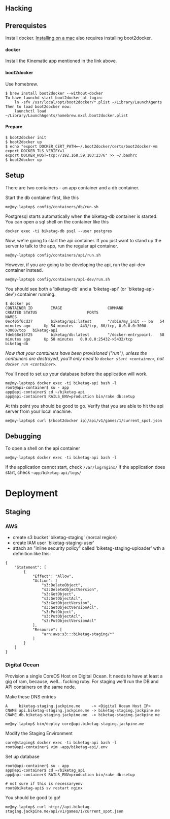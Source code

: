 Hacking
-------

Prerequistes
------------

Install docker. [Installing on a mac](https://docs.docker.com/installation/mac/)
also requires installing boot2docker.

#### docker

Install the Kinematic app mentioned in the link above.

#### boot2docker

Use homebrew.

```
$ brew install boot2docker --without-docker
To have launchd start boot2docker at login:
    ln -sfv /usr/local/opt/boot2docker/*.plist ~/Library/LaunchAgents
Then to load boot2docker now:
    launchctl load ~/Library/LaunchAgents/homebrew.mxcl.boot2docker.plist
```

#### Prepare

```
$ boot2docker init
$ boot2docker up
$ echo "export DOCKER_CERT_PATH=~/.boot2docker/certs/boot2docker-vm
export DOCKER_TLS_VERIFY=1
export DOCKER_HOST=tcp://192.168.59.103:2376" >> ~/.bashrc
$ boot2docker up
```

Setup
-----

There are two containers - an app container and a db container.

Start the db container first, like this

    me@my-laptop$ config/containers/db/run.sh

Postgresql starts automatically when the biketag-db container is
started. You can open a sql shell on the container like this

    docker exec -ti biketag-db psql --user postgres

Now, we're going to start the api container. If you just want to stand
up the server to talk to the app, run the regular api container.

    me@my-laptop$ config/containers/api/run.sh

However, if you are going to be developing the api, run the api-dev container
instead.

    me@my-laptop$ config/containers/api-dev/run.sh

You should see both a 'biketag-db' and a 'biketag-api' (or 'biketag-api-dev') container running.

    $ docker ps
    CONTAINER ID        IMAGE                    COMMAND                CREATED STATUS                      PORTS                                     NAMES
    0ec405f6cd37        biketag/api:latest       "/sbin/my_init -- ba   54 minutes ago      Up 54 minutes   443/tcp, 80/tcp, 0.0.0.0:3000->3000/tcp   biketag-api
    fdeb68e15f25        biketag/db:latest        "/docker-entrypoint.   58 minutes ago      Up 58 minutes   0.0.0.0:25432->5432/tcp                   biketag-db

*Now that your containers have been provisioned ("run"), unless the
containers are destroyed, you'll only need to `docker start <container>`, 
not `docker run <container>`.*

You'll need to set up your database before the application will work.

    me@my-laptop$ docker exec -ti biketag-api bash -l
    root@api-container$ su - app
    app@api-container$ cd ~/biketag-api
    app@api-container$ RAILS_ENV=production bin/rake db:setup

At this point you should be good to go. Verify that you are able to hit
the api server from your local machine.

    me@my-laptop$ curl $(boot2docker ip)/api/v1/games/1/current_spot.json

Debugging
---------

To open a shell on the api container

    me@my-laptop$ docker exec -ti biketag-api bash -l

If the application cannot start, check `/var/log/nginx/`
If the application does start, check `~app/biketag-api/logs/`

Deployment
==========

Staging
-------

### AWS

 * create s3 bucket 'biketag-staging' (norcal region)
 * create IAM user 'biketag-staging-user'
 * attach an "inline security policy" called 'biketag-staging-uploader' wth a definition like this:
```
{
    "Statement": [
        {
            "Effect": "Allow",
            "Action": [
                "s3:DeleteObject",
                "s3:DeleteObjectVersion",
                "s3:GetObject",
                "s3:GetObjectAcl",
                "s3:GetObjectVersion",
                "s3:GetObjectVersionAcl",
                "s3:PutObject",
                "s3:PutObjectAcl",
                "s3:PutObjectVersionAcl"
            ],
            "Resource": [
                "arn:aws:s3:::biketag-staging/*"
            ]
        }
    ]
}
```


### Digital Ocean
Provision a single CoreOS Host on Digital Ocean. It needs to have at
least a gig of ram, because, well... fucking ruby. For staging we'll run
the DB and API containers on the same node.

Make these DNS entries

    A     biketag-staging.jackpine.me     -> <Digital Ocean Host IP>
    CNAME api.biketag-staging.jackpine.me -> biketag-staging.jackpine.me
    CNAME db.biketag-staging.jackpine.me  -> biketag-staging.jackpine.me

    me@my-laptop$ bin/deploy core@api.biketag-staging.jackpine.me

Modify the Staging Environment

    core@staging$ docker exec -ti biketag-api bash -l
    root@api-container$ vim ~app/biketag-api/.env

Set up database

    root@api-container$ su - app
    app@api-container$ cd ~/biketag_api
    app@api-container$ RAILS_ENV=production bin/rake db:setup

    # not sure if this is necessaryenv
    root@biketag-api$ sv restart nginx

You should be good to go!

    me@my-laptop$ curl http://api.biketag-staging.jackpine.me/api/v1/games/1/current_spot.json

